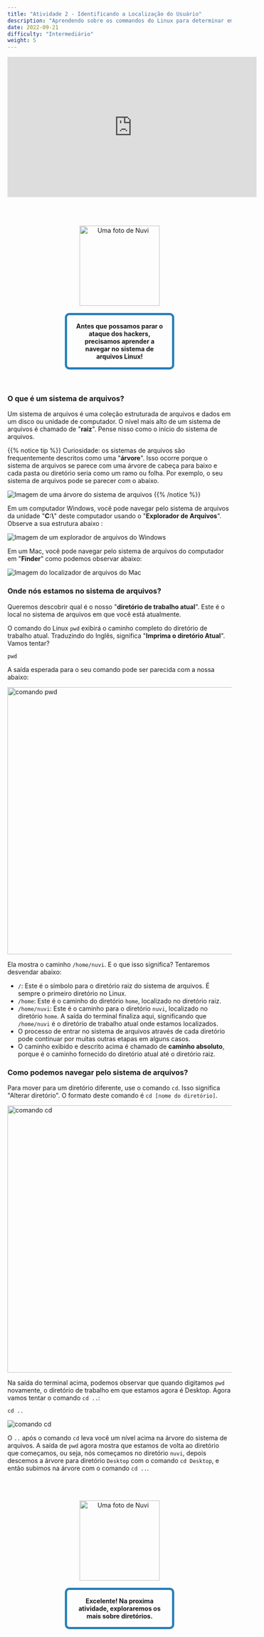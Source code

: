 ```yaml
---
title: "Atividade 2 - Identificando a Localização do Usuário"
description: "Aprendendo sobre os commandos do Linux para determinar em qual diretório você está atualmente"
date: 2022-09-21
difficulty: "Intermediário"
weight: 5
---
```


<iframe style="display: block; margin: auto;" width="560" height="315" src="https://www.youtube.com/embed/v1XLyLuQQyA" alt="Um vídeo do YouTube sobre a atividade 2 - Identificando a Localização do Usuário" frameborder="0" allow="accelerometer; autoplay; clipboard-write; encrypted-media; gyroscope; picture-in-picture" allowfullscreen></iframe>

<div style="margin: 1rem;padding: 2rem 2rem;text-align: center;">
    <div style="display: inline-block;padding: 1rem 1rem;vertical-align: middle;">
        <img src="../images/nuvi.PNG?" alt="Uma foto de Nuvi" width="180" height="180" />
    </div>
    <div style="display: inline-block;padding: 1rem 1rem;vertical-align: middle;width:50%;border:5px solid #2980b9;border-radius:10px;font-weight: bold;">
        Antes que possamos parar o ataque dos hackers, precisamos aprender a navegar no sistema de arquivos Linux!
    </div>
</div>

### O que é um sistema de arquivos?

Um sistema de arquivos é uma coleção estruturada de arquivos e dados em um disco ou unidade de computador. O nível mais alto de um sistema de arquivos é chamado de "**raiz**". Pense nisso como o início do sistema de arquivos.

{{% notice tip %}}
Curiosidade: os sistemas de arquivos são frequentemente descritos como uma "**árvore**". Isso ocorre porque o sistema de arquivos se parece com uma árvore de cabeça para baixo e cada pasta ou diretório seria como um ramo ou folha. Por exemplo, o seu sistema de arquivos pode se parecer com o abaixo.

![Imagem de uma árvore do sistema de arquivos](../images/filesystem-tree.png?classes=border,shadow)
{{% /notice %}}

Em um computador Windows, você pode navegar pelo sistema de arquivos da unidade "**C:\\**" deste computador usando o "**Explorador de Arquivos**". Observe a sua estrutura abaixo :

![Imagem de um explorador de arquivos do Windows](../images/filesystem-windows.png?classes=border,shadow)

Em um Mac, você pode navegar pelo sistema de arquivos do computador em "**Finder**" como podemos observar abaixo:

![Imagem do localizador de arquivos do Mac](../images/home-folder-mac.jpg?classes=border,shadow)

### Onde nós estamos no sistema de arquivos?

Queremos descobrir qual é o nosso "**diretório de trabalho atual**". Este é o local no sistema de arquivos em que você está atualmente.

O comando do Linux `pwd` exibirá o caminho completo do diretório de trabalho atual. Traduzindo do Inglês, significa "**Imprima o diretório Atual**". Vamos tentar?

```
pwd
```

A saída esperada para o seu comando pode ser parecida com a nossa abaixo:

<!---!![pwd command](../images/02_pwd.png?classes=border,shadow) --->
<img src="../images/02_pwd.png" alt="comando pwd" style="width:600px;"/>

Ela mostra o caminho `/home/nuvi`. E o que isso significa? Tentaremos desvendar abaixo:

- `/`: Este é o símbolo para o diretório raiz do sistema de arquivos. É sempre o primeiro diretório no Linux.
- `/home`: Este é o caminho do diretório `home`, localizado no diretório raiz.
- `/home/nuvi`: Este é o caminho para o diretório `nuvi`, localizado no diretório `home`. A saída do terminal finaliza aqui, significando que `/home/nuvi` é o diretório de trabalho atual onde estamos localizados.
- O processo de entrar no sistema de arquivos através de cada diretório pode continuar por muitas outras etapas em alguns casos.
- O caminho exibido e descrito acima é chamado de **caminho absoluto**, porque é o caminho fornecido do diretório atual até o diretório raiz.

### Como podemos navegar pelo sistema de arquivos?

Para mover para um diretório diferente, use o comando `cd`. Isso significa "Alterar diretório". O formato deste comando é `cd [nome do diretório]`.

<!---![cd command](../images/02_cd.PNG?classes=border,shadow) --->
<img src="../images/02_cd.PNG" alt="comando cd" style="width:600px;"/>

Na saída do terminal acima, podemos observar que quando digitamos `pwd` novamente, o diretório de trabalho em que estamos agora é Desktop. Agora vamos tentar o comando `cd ..`:

```
cd ..
```

![comando cd](../images/02_cdDotDot.PNG?classes=border,shadow)

O `..` após o comando `cd` leva você um nível acima na árvore do sistema de arquivos. A saída de `pwd` agora mostra que estamos de volta ao diretório que começamos, ou seja, nós começamos no diretório `nuvi`, depois descemos a árvore para diretório `Desktop` com o comando `cd Desktop`, e então subimos na árvore com o comando `cd ..`.

<div style="margin: 1rem;padding: 2rem 2rem;text-align: center;">
    <div style="display: inline-block;padding: 1rem 1rem;vertical-align: middle;">
        <img src="../images/nuvi.PNG?" alt="Uma foto de Nuvi" width="180" height="180" />
    </div>
    <div style="display: inline-block;padding: 1rem 1rem;vertical-align: middle;width:50%;border:5px solid #2980b9;border-radius:10px;font-weight: bold;">
        Excelente! Na proxima atividade, exploraremos os mais sobre diretórios.
    </div>
</div>
